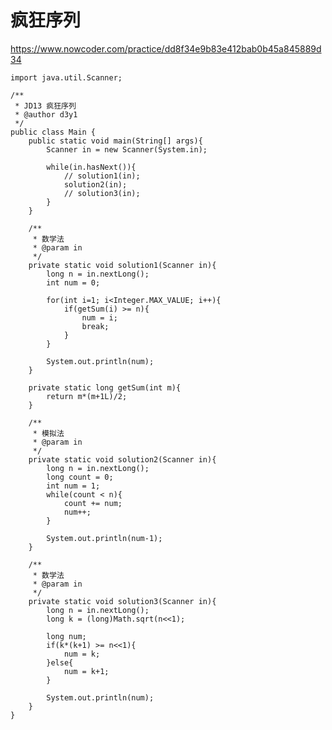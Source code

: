 # 疯狂序列
https://www.nowcoder.com/practice/dd8f34e9b83e412bab0b45a845889d34

    import java.util.Scanner;
    
    /**
     * JD13 疯狂序列
     * @author d3y1
     */
    public class Main {
        public static void main(String[] args){
            Scanner in = new Scanner(System.in);
    
            while(in.hasNext()){
                // solution1(in);
                solution2(in);
                // solution3(in);
            }
        }
    
        /**
         * 数学法
         * @param in
         */
        private static void solution1(Scanner in){
            long n = in.nextLong();
            int num = 0;
    
            for(int i=1; i<Integer.MAX_VALUE; i++){
                if(getSum(i) >= n){
                    num = i;
                    break;
                }
            }
    
            System.out.println(num);
        }
    
        private static long getSum(int m){
            return m*(m+1L)/2;
        }
    
        /**
         * 模拟法
         * @param in
         */
        private static void solution2(Scanner in){
            long n = in.nextLong();
            long count = 0;
            int num = 1;
            while(count < n){
                count += num;
                num++;
            }
            
            System.out.println(num-1);
        }
    
        /**
         * 数学法
         * @param in
         */
        private static void solution3(Scanner in){
            long n = in.nextLong();
            long k = (long)Math.sqrt(n<<1);
            
            long num;
            if(k*(k+1) >= n<<1){
                num = k;
            }else{
                num = k+1;
            }
    
            System.out.println(num);
        }
    }
    

